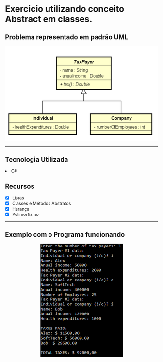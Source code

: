 # Exercicio utilizando conceito Abstract em classes.

<h2>Problema representado em padrão UML</h2>
<div align = "center">
<img src = "https://raw.githubusercontent.com/ColdmaterL/Abstract/master/Images/UML.jpg", alt = "Diagrama UML">
</div>
<hr>
<h2>Tecnologia Utilizada</h2>
<li> C#</li>
<h2>Recursos</h2>
  
- [x] Listas
- [x] Classes e Métodos Abstratos
- [x] Herança
- [x] Polimorfismo
<hr>
<h2>Exemplo com o Programa funcionando</h2>
<div align = "center">
<img src = "https://raw.githubusercontent.com/ColdmaterL/Abstract/master/Images/Exemplo.jpg">
</div>
